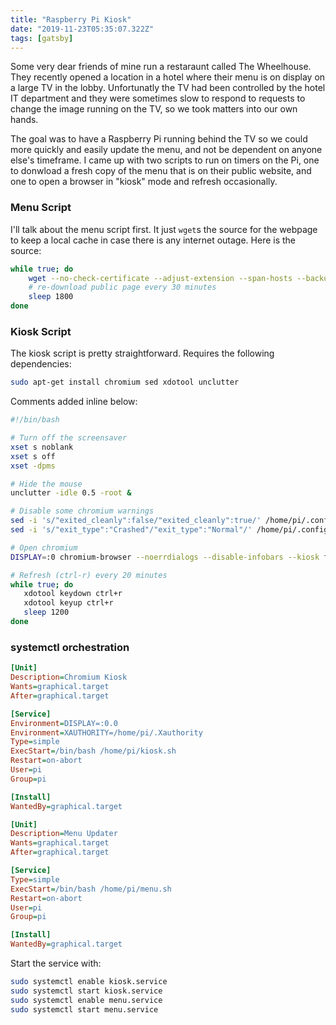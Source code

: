 ```yaml
---
title: "Raspberry Pi Kiosk"
date: "2019-11-23T05:35:07.322Z"
tags: [gatsby]
---
```


Some very dear friends of mine run a restaraunt called The Wheelhouse. They
recently opened a location in a hotel where their menu is on display on a large
TV in the lobby. Unfortunatly the TV had been controlled by the hotel IT
department and they were sometimes slow to respond to requests to change the
image running on the TV, so we took matters into our own hands.

The goal was to have a Raspberry Pi running behind the TV so we could more
quickly and easily update the menu, and not be dependent on anyone else's
timeframe. I came up with two scripts to run on timers on the Pi, one to
donwload a fresh copy of the menu that is on their public website, and one to
open a browser in "kiosk" mode and refresh occasionally.

### Menu Script

I'll talk about the menu script first. It just `wget`s the source for the webpage to keep a local cache in case there is any internet outage. Here is the source:

```bash title="menu.sh"
while true; do
    wget --no-check-certificate --adjust-extension --span-hosts --backup-converted --convert-links --page-requisites --directory-prefix=/home/pi https://www.wheelhousefood.com/media/menu/lunch-dinner.html
    # re-download public page every 30 minutes
    sleep 1800
done
```

### Kiosk Script

The kiosk script is pretty straightforward. Requires the following dependencies:

```sh prompt{1}
sudo apt-get install chromium sed xdotool unclutter
```

Comments added inline below:

```bash title="kiosk.sh"
#!/bin/bash

# Turn off the screensaver
xset s noblank
xset s off
xset -dpms

# Hide the mouse
unclutter -idle 0.5 -root &

# Disable some chromium warnings
sed -i 's/"exited_cleanly":false/"exited_cleanly":true/' /home/pi/.config/chromium/Default/Preferences
sed -i 's/"exit_type":"Crashed"/"exit_type":"Normal"/' /home/pi/.config/chromium/Default/Preferences

# Open chromium
DISPLAY=:0 chromium-browser --noerrdialogs --disable-infobars --kiosk file:///home/pi/www.wheelhousefood.com/media/menu/lunch-dinner.html &

# Refresh (ctrl-r) every 20 minutes
while true; do
   xdotool keydown ctrl+r
   xdotool keyup ctrl+r
   sleep 1200
done
```

### systemctl orchestration

```ini title="/lib/systemd/system/kiosk.service"
[Unit]
Description=Chromium Kiosk
Wants=graphical.target
After=graphical.target

[Service]
Environment=DISPLAY=:0.0
Environment=XAUTHORITY=/home/pi/.Xauthority
Type=simple
ExecStart=/bin/bash /home/pi/kiosk.sh
Restart=on-abort
User=pi
Group=pi

[Install]
WantedBy=graphical.target
```

```ini title="/lib/systemd/system/menu.service"
[Unit]
Description=Menu Updater
Wants=graphical.target
After=graphical.target

[Service]
Type=simple
ExecStart=/bin/bash /home/pi/menu.sh
Restart=on-abort
User=pi
Group=pi

[Install]
WantedBy=graphical.target
```

Start the service with:
```sh prompt{1..4}
sudo systemctl enable kiosk.service
sudo systemctl start kiosk.service
sudo systemctl enable menu.service
sudo systemctl start menu.service
```
